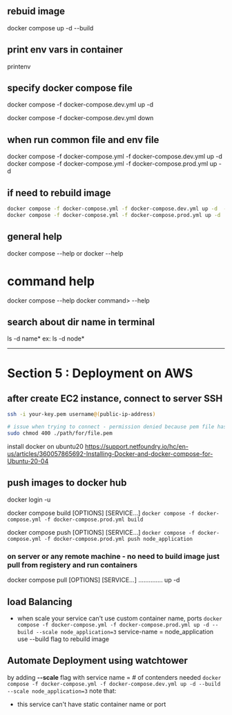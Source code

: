 
## rebuid image 
docker compose up -d --build


## print env vars in container
printenv


## specify docker compose file 
docker compose -f docker-compose.dev.yml up -d

docker compose -f docker-compose.dev.yml down

## when run common file and env file
docker compose -f docker-compose.yml -f docker-compose.dev.yml up -d
docker compose -f docker-compose.yml -f docker-compose.prod.yml up -d


## if need to rebuild image
```bash
docker compose -f docker-compose.yml -f docker-compose.dev.yml up -d  --build
docker compose -f docker-compose.yml -f docker-compose.prod.yml up -d  --build
```


## general help 
docker compose --help 
or 
docker --help

# command help

docker compose <command> --help
docker command> --help

## search about dir name in terminal
ls -d name*
ex: ls -d node*

---

# Section 5 : Deployment on AWS

## after create EC2 instance, connect to server SSH

```bash
ssh -i your-key.pem username@(public-ip-address)

# issue when trying to connect - permission denied because pem file has open permission mode
sudo chmod 400 ./path/for/file.pem 
```
install docker on ubuntu20 https://support.netfoundry.io/hc/en-us/articles/360057865692-Installing-Docker-and-docker-compose-for-Ubuntu-20-04

## push images to docker hub
docker login -u <username>

docker compose build [OPTIONS] [SERVICE...]
`docker compose -f docker-compose.yml -f docker-compose.prod.yml build`

docker compose push [OPTIONS] [SERVICE...]
`docker compose -f docker-compose.yml -f docker-compose.prod.yml push node_application`

### on server or any remote machine - no need to build image just pull from registery and run containers 
docker compose pull [OPTIONS] [SERVICE...]
.............. up -d 

## load Balancing
- when scale your service can't use custom container name, ports
`docker compose -f docker-compose.yml -f docker-compose.prod.yml up -d --build --scale node_application=3`
service-name = node_application
use --build flag to rebuild image

## Automate Deployment using watchtower
by adding **--scale** flag with service name = # of contenders needed
`docker compose -f docker-compose.yml -f docker-compose.dev.yml up -d --build --scale node_application=3`
note that:
- this service can't have static container name or port